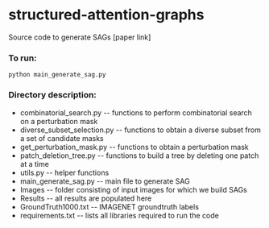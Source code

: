 # structured-attention-graphs
Source code to generate SAGs [paper link]

### To run:
`python main_generate_sag.py`

### Directory description:
- combinatorial_search.py -- functions to perform combinatorial search on a perturbation mask
- diverse_subset_selection.py -- functions to obtain a diverse subset from a set of candidate masks
- get_perturbation_mask.py -- functions to obtain a perturbation mask
- patch_deletion_tree.py -- functions to build a tree by deleting one patch at a time
- utils.py -- helper functions
- main_generate_sag.py -- main file to generate SAG
- Images -- folder consisting of input images for which we build SAGs
- Results -- all results are populated here
- GroundTruth1000.txt -- IMAGENET groundtruth labels
- requirements.txt -- lists all libraries required to run the code 
